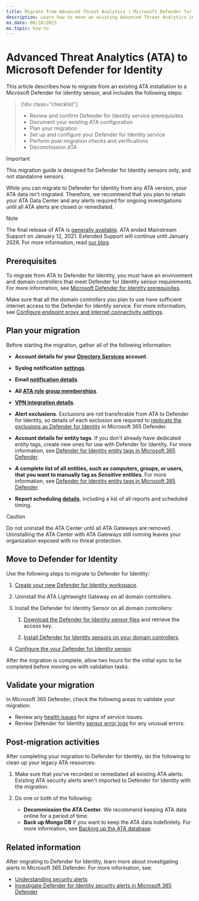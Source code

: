 ```yaml
---
title: Migrate from Advanced Threat Analytics | Microsoft Defender for Identity
description: Learn how to move an existing Advanced Threat Analytics installation to Microsoft Defender for Identity.
ms.date: 08/10/2023
ms.topic: how-to
---
```


# Advanced Threat Analytics (ATA) to Microsoft Defender for Identity

This article describes how to migrate from an existing ATA installation to a Microsoft Defender for Identity sensor, and includes the following steps:

> [!div class="checklist"]
>
> - Review and confirm Defender for Identity service prerequisites
> - Document your existing ATA configuration
> - Plan your migration
> - Set up and configure your Defender for Identity service
> - Perform post-migration checks and verifications
> - Decommission ATA


> [!IMPORTANT]
> This migration guide is designed for Defender for Identity sensors only, and not standalone sensors.
>
> While you can migrate to Defender for Identity from any ATA version, your ATA data isn't migrated. Therefore, we recommend that you plan to retain your ATA Data Center and any alerts required for ongoing investigations until all ATA alerts are closed or remediated.
>

> [!NOTE]
> The final release of ATA is [generally available](https://support.microsoft.com/help/4568997/update-3-for-microsoft-advanced-threat-analytics-1-9). ATA ended Mainstream Support on January 12, 2021. Extended Support will continue until January 2026. For more information, read [our blog](https://techcommunity.microsoft.com/t5/microsoft-security-and/end-of-mainstream-support-for-advanced-threat-analytics-january/ba-p/1539181).

## Prerequisites

To migrate from ATA to Defender for Identity, you must have an environment and domain controllers that meet Defender for Identity sensor requirements. For more information, see [Microsoft Defender for Identity prerequisites](prerequisites.md).

Make sure that all the domain controllers you plan to use have sufficient internet access to the Defender for Identity service. For more information, see [Configure endpoint proxy and internet connectivity settings](configure-proxy.md).

## Plan your migration

Before starting the migration, gather all of the following information:

- **Account details for your [Directory Services](directory-service-accounts.md) account**.

- **Syslog notification [settings](/defender-for-identity/notifications)**.

- **Email [notification details](../notifications.md)**.

- **All [ATA role group memberships](/advanced-threat-analytics/ata-role-groups)**.

- **[VPN integration details](../vpn-integration.md)**.

- **Alert exclusions**. Exclusions are not transferable from ATA to Defender for Identity, so details of each exclusion are required to [replicate the exclusions as Defender for Identity](../exclusions.md) in Microsoft 365 Defender.

- **Account details for entity tags**. If you don't already have dedicated entity tags, create new ones for use with Defender for Identity. For more information, see [Defender for Identity entity tags in Microsoft 365 Defender](../entity-tags.md).

- **A complete list of all entities, such as computers, groups, or users, that you want to manually tag as *Sensitive* entities**. For more information, see [Defender for Identity entity tags in Microsoft 365 Defender](../entity-tags.md).

- **Report scheduling [details](/defender-for-identity/classic-reports)**, including a list of all reports and scheduled timing.

> [!CAUTION]
> Do not uninstall the ATA Center until all ATA Gateways are removed. Uninstalling the ATA Center with ATA Gateways still running leaves your organization exposed with no threat protection.

## Move to Defender for Identity

Use the following steps to migrate to Defender for Identity:

1. [Create your new Defender for Identity workspace](deploy-defender-identity.md#start-using-microsoft-365-defender).

1. Uninstall the ATA Lightweight Gateway on all domain controllers.

1. Install the Defender for Identity Sensor on all domain controllers:

    1. [Download the Defender for Identity sensor files](download-sensor.md) and retrieve the access key.

    1. [Install Defender for Identity sensors on your domain controllers](install-sensor.md).

1. [Configure the your Defender for Identity sensor](configure-sensor-settings.md).

After the migration is complete, allow two hours for the initial sync to be completed before moving on with validation tasks.

## Validate your migration

In Microsoft 365 Defender, check the following areas to validate your migration:

- Review any [health issues](../health-alerts.md) for signs of service issues.
- Review Defender for Identity [sensor error logs](../troubleshooting-using-logs.md) for any unusual errors.

## Post-migration activities

After completing your migration to Defender for Identity, do the following to clean up your legacy ATA resources:

1. Make sure that you've recorded or remediated all existing ATA alerts. Existing ATA security alerts aren't imported to Defender for Identity with the migration.
1. Do one or both of the following:

    - **Decommission the ATA Center**. We recommend keeping ATA data online for a period of time. 
    - **Back up Mongo DB** if you want to keep the ATA data indefinitely. For more information, see [Backing up the ATA database](/advanced-threat-analytics/ata-database-management#backing-up-the-ata-database).

## Related information

After migrating to Defender for Identity, learn more about investigating alerts in Microsoft 365 Defender. For more information, see:

- [Understanding security alerts](../understanding-security-alerts.md)
- [Investigate Defender for Identity security alerts in Microsoft 365 Defender](../manage-security-alerts.md)